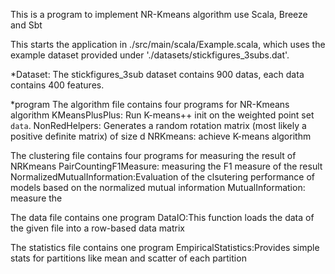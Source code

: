 This is a program to implement NR-Kmeans algorithm use Scala, Breeze and Sbt

This starts the application in  ./src/main/scala/Example.scala, which uses the example dataset provided under './datasets/stickfigures_3subs.dat'.

*Dataset:
The stickfigures_3sub dataset contains 900 datas, each data contains 400 features.  

*program
The algorithm file contains four programs for NR-Kmeans algorithm
KMeansPlusPlus: Run K-means++ init on the weighted point set `data`.
NonRedHelpers: Generates a random rotation matrix (most likely a positive definite matrix) of size d
NRKmeans: achieve K-means algorithm

The clustering file contains four programs for measuring the result of NRKmeans
PairCountingF1Measure: measuring the F1 measure of the result
NormalizedMutualInformation:Evaluation of the clsutering performance of models based on the normalized mutual information
MutualInformation: measure the 

The data file contains one program 
DataIO:This function loads the data of the given file into a row-based data matrix

The statistics file contains one program
EmpiricalStatistics:Provides simple stats for partitions like mean and scatter of each partition
 




